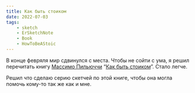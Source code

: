 ```yaml
---
title: Как быть стоиком
date: 2022-07-03
tags:
    - sketch
    - ErSketchNote
    - Book
    - HowToBeAStoic
---
```


В конце февряля мир сдвинулся с места. Чтобы не сойти с ума, я решил перечитать книгу [Массимо Пильюччи](https://ru.m.wikipedia.org/wiki/%D0%9F%D0%B8%D0%BB%D1%8C%D1%8E%D1%87%D1%87%D0%B8,_%D0%9C%D0%B0%D1%81%D1%81%D0%B8%D0%BC%D0%BE) “[Как быть стоиком](https://www.litres.ru/massimo-piluchchi/kak-byt-stoikom-antichnaya-filosofiya-i-sovremennaya-zhi/)”. Стало легче.

Решил что сделаю серию скетчей по этой книге, чтобы она могла помочь кому-то так же как и мне.
